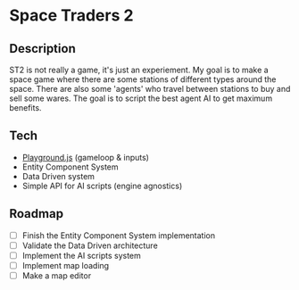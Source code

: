 # Space Traders 2

## Description

ST2 is not really a game, it's just an experiement.
My goal is to make a space game where there are some stations of different types around the space.
There are also some 'agents' who travel between stations to buy and sell some wares.
The goal is to script the best agent AI to get maximum benefits.

## Tech

- [Playground.js](http://playgroundjs.com) (gameloop & inputs)
- Entity Component System
- Data Driven system
- Simple API for AI scripts (engine agnostics)

## Roadmap

- [ ] Finish the Entity Component System implementation
- [ ] Validate the Data Driven architecture
- [ ] Implement the AI scripts system
- [ ] Implement map loading
- [ ] Make a map editor
